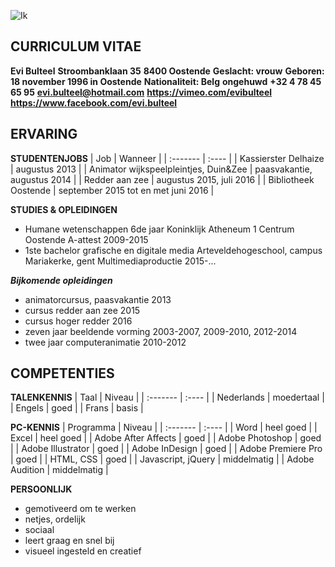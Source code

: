 ![Ik](https://pbs.twimg.com/profile_images/733675827532070912/aFNpvNSJ.jpg)

**CURRICULUM VITAE**
----------------
**Evi Bulteel**
**Stroombanklaan 35**
**8400 Oostende**
**Geslacht: vrouw**
**Geboren: 18 november 1996 in Oostende**
**Nationaliteit: Belg**
**ongehuwd**
**+32 4 78 45 65 95**
**evi.bulteel@hotmail.com**
**https://vimeo.com/evibulteel**
**https://www.facebook.com/evi.bulteel**

ERVARING
--------

**STUDENTENJOBS**
| Job     | Wanneer |
| :------- | :---- |
| Kassierster Delhaize | augustus 2013 | 
| Animator wijkspeelpleintjes, Duin&Zee | paasvakantie, augustus 2014 |
| Redder aan zee | augustus 2015, juli 2016  |
| Bibliotheek Oostende |  september 2015 tot en met juni 2016 |

**STUDIES & OPLEIDINGEN** 

 - Humane wetenschappen 6de jaar  Koninklijk Atheneum 1 Centrum Oostende
   A-attest   2009-2015
 - 1ste bachelor grafische en digitale media   Arteveldehogeschool,
   campus Mariakerke, gent Multimediaproductie    2015-...

***Bijkomende opleidingen*** 

 - animatorcursus, paasvakantie   2013
 - cursus redder aan zee   2015
 - cursus hoger redder    2016
 - zeven jaar beeldende vorming  2003-2007, 2009-2010, 2012-2014
 - twee jaar computeranimatie  2010-2012

COMPETENTIES
----------------

**TALENKENNIS**
| Taal     | Niveau |
| :------- | :---- |
| Nederlands | moedertaal | 
| Engels | goed |
| Frans | basis  |

**PC-KENNIS** 
| Programma     | Niveau |
| :------- | :---- |
| Word | heel goed | 
| Excel | heel goed |
| Adobe After Affects | goed  |
| Adobe Photoshop | goed  |
| Adobe Illustrator | goed  |
| Adobe InDesign  | goed  |
| Adobe Premiere Pro  | goed  |
| HTML, CSS  | goed  |
| Javascript, jQuery  | middelmatig  |
| Adobe Audition  | middelmatig  |

**PERSOONLIJK** 

 - gemotiveerd om te werken
 - netjes, ordelijk
 - sociaal
 - leert graag en snel bij
 - visueel ingesteld en creatief